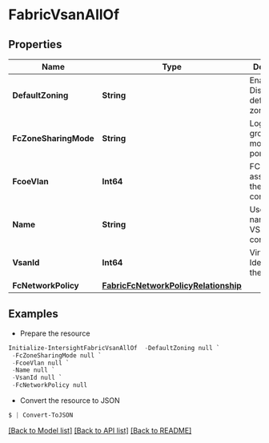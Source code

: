 # FabricVsanAllOf
## Properties

Name | Type | Description | Notes
------------ | ------------- | ------------- | -------------
**DefaultZoning** | **String** | Enables or Disables the default zoning state. | [optional] [default to "Enabled"]
**FcZoneSharingMode** | **String** | Logical grouping mode for fc ports. | [optional] 
**FcoeVlan** | **Int64** | FCOE Vlan associated to the VSAN configuration. | [optional] 
**Name** | **String** | User given name for the VSAN configuration. | [optional] 
**VsanId** | **Int64** | Virtual San Identifier in the switch. | [optional] 
**FcNetworkPolicy** | [**FabricFcNetworkPolicyRelationship**](FabricFcNetworkPolicyRelationship.md) |  | [optional] 

## Examples

- Prepare the resource
```powershell
Initialize-IntersightFabricVsanAllOf  -DefaultZoning null `
 -FcZoneSharingMode null `
 -FcoeVlan null `
 -Name null `
 -VsanId null `
 -FcNetworkPolicy null
```

- Convert the resource to JSON
```powershell
$ | Convert-ToJSON
```

[[Back to Model list]](../README.md#documentation-for-models) [[Back to API list]](../README.md#documentation-for-api-endpoints) [[Back to README]](../README.md)

